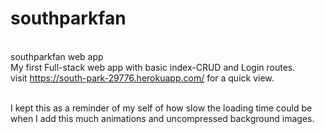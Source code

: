 # southparkfan

<br />southparkfan web app
<br />My first Full-stack web app with basic index-CRUD and Login routes.
<br />visit https://south-park-29776.herokuapp.com/ for a quick view.

<br />I kept this as a reminder of my self of how slow the loading time could be when I add this much animations and uncompressed background images.
